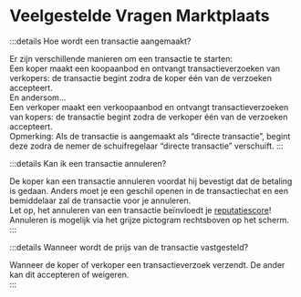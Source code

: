 # Veelgestelde Vragen Marktplaats

:::details Hoe wordt een transactie aangemaakt?

Er zijn verschillende manieren om een transactie te starten:  
Een koper maakt een koopaanbod en ontvangt transactieverzoeken van verkopers: de transactie begint zodra de koper één van de verzoeken accepteert.  
En andersom…  
Een verkoper maakt een verkoopaanbod en ontvangt transactieverzoeken van kopers: de transactie begint zodra de verkoper één van de verzoeken accepteert.  
Opmerking: Als de transactie is aangemaakt als “directe transactie”, begint deze zodra de nemer de schuifregelaar “directe transactie” verschuift. 
:::

:::details Kan ik een transactie annuleren?

De koper kan een transactie annuleren voordat hij bevestigt dat de betaling is gedaan. Anders moet je een geschil openen in de transactiechat en een bemiddelaar zal de transactie voor je annuleren.  
Let op, het annuleren van een transactie beïnvloedt je [reputatiescore](/nl/faq/account/#what-does-the-peach-score-mean)!  
Annuleren is mogelijk via het grijze pictogram rechtsboven op het scherm.  
:::

:::details Wanneer wordt de prijs van de transactie vastgesteld?

Wanneer de koper of verkoper een transactieverzoek verzendt. De ander kan dit accepteren of weigeren.  
:::
